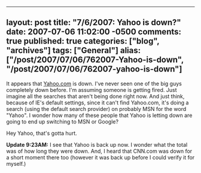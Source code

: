  ---
  layout: post
  title: "7/6/2007: Yahoo is down?"
  date: 2007-07-06 11:02:00 -0500
  comments: true
  published: true
  categories: ["blog", "archives"]
  tags: ["General"]
  alias: ["/post/2007/07/06/762007-Yahoo-is-down", "/post/2007/07/06/762007-yahoo-is-down"]
  ---
<!-- more -->
<P>It appears that <A href="http://yahoo.com">Yahoo.com</A> is down. I've never seen one of the big guys completely down before. I'm assuming someone is getting fired. Just imagine all the searches that aren't being done right now. And just think, because of IE's default settings, since it can't find Yahoo.com, it's doing a search (using the default search provider) on probably MSN for the word "Yahoo". I wonder how many of these people that Yahoo is letting down are going to end up switching to MSN or Google?</P>
<P>Hey Yahoo, that's gotta hurt.</P>
<P><STRONG>Update 9:23AM:</STRONG> I see that Yahoo is back up now. I wonder what the total was of how long they were down. And, I heard that CNN.com was down for a short moment there too (however it was back up before I could verify it for myself.)</P>
